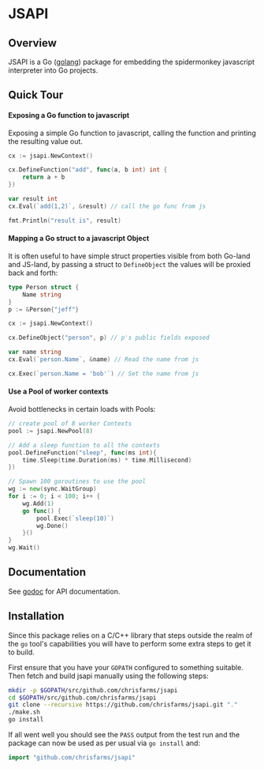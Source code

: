 # JSAPI

## Overview

JSAPI is a Go ([golang](http://golang.org)) package for embedding the spidermonkey javascript interpreter into Go projects.

## Quick Tour

#### Exposing a Go function to javascript

Exposing a simple Go function to javascript, calling the function and printing the resulting value out.

```go
cx := jsapi.NewContext()

cx.DefineFunction("add", func(a, b int) int {
	return a + b
})

var result int
cx.Eval(`add(1,2)`, &result) // call the go func from js

fmt.Println("result is", result)
```

#### Mapping a Go struct to a javascript Object

It is often useful to have simple struct properties visible from both Go-land and JS-land, by passing a struct to `DefineObject` the values will be proxied back and forth:

```go
type Person struct {
    Name string
}
p := &Person{"jeff"}

cx := jsapi.NewContext()

cx.DefineObject("person", p) // p's public fields exposed

var name string
cx.Eval(`person.Name`, &name) // Read the name from js

cx.Exec(`person.Name = 'bob'`) // Set the name from js
```

#### Use a Pool of worker contexts

Avoid bottlenecks in certain loads with Pools:

```go
// create pool of 8 worker Contexts
pool := jsapi.NewPool(8) 

// Add a sleep function to all the contexts
pool.DefineFunction("sleep", func(ms int){
	time.Sleep(time.Duration(ms) * time.Millisecond)	
})

// Spawn 100 goroutines to use the pool
wg := new(sync.WaitGroup)
for i := 0; i < 100; i++ {
	wg.Add(1)
	go func() {
		pool.Exec(`sleep(10)`)
		wg.Done()
	}()
}
wg.Wait()
```

## Documentation

See [godoc](http://godoc.org/github.com/chrisfarms/jsapi) for API documentation.

## Installation

Since this package relies on a C/C++ library that steps outside the realm of the `go` tool's capabilities you will have to perform some extra steps to get it to build.

First ensure that you have your `GOPATH` configured to something suitable. Then fetch and build jsapi manually using the following steps:

```sh
mkdir -p $GOPATH/src/github.com/chrisfarms/jsapi
cd $GOPATH/src/github.com/chrisfarms/jsapi
git clone --recursive https://github.com/chrisfarms/jsapi.git "."
./make.sh
go install
```

If all went well you should see the `PASS` output from the test run and the package can now be used as per usual via `go install` and:

```go
import "github.com/chrisfarms/jsapi"
```

## 






